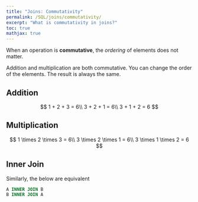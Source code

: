 ```yaml
---
title: "Joins: Commutativity"
permalink: /SQL/joins/commutativity/
excerpt: "What is commutativity in joins?"
toc: true
mathjax: true
---
```


When an operation is __commutative__, the _ordering_ of elements does not matter.

Addition and multiplication are both commutative. You can change the order of the elements. The result is always the same.

## Addition

$$
1 + 2 + 3 = 6\\
3 + 2 + 1 = 6\\
3 + 1 + 2 = 6
$$

## Multiplication

$$
1 \times 2 \times 3 = 6\\
3 \times 2 \times 1 = 6\\
3 \times 1 \times 2 = 6
$$


## Inner Join

Similarly, the below are equivalent

```sql
A INNER JOIN B
B INNER JOIN A
```

